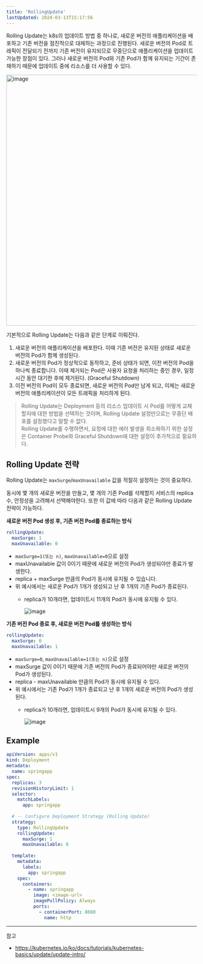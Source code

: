 ```yaml
---
title: 'RollingUpdate'
lastUpdated: 2024-03-13T15:17:56
---
```


Rolling Update는 k8s의 업데이트 방법 중 하나로, 새로운 버전의 애플리케이션을 배포하고 기존 버전을 점진적으로 대체하는 과정으로 진행된다. 새로운 버전의 Pod로 트래픽이 전달되기 전까지 기존 버전이 유지되므로 무중단으로 애플리케이션을 업데이트 가능한 장점이 있다. 그러나 새로운 버전의 Pod와 기존 Pod가 함께 유지되는 기간이 존재하기 때문에 업데이트 중에 리소스를 더 사용할 수 있다.

<img width="663" alt="image" src="https://github.com/rlaisqls/TIL/assets/81006587/dd30250f-37c5-48be-ac07-72e38b26d64c">

기본적으로 Rolling Update는 다음과 같은 단계로 이뤄진다.

1. 새로운 버전의 애플리케이션을 배포한다. 이때 기존 버전은 유지된 상태로 새로운 버전의 Pod가 함께 생성된다.
2. 새로운 버전의 Pod가 정상적으로 동작하고, 준비 상태가 되면, 이전 버전의 Pod을 하나씩 종료합니다. 이때 제거되는 Pod은 사용자 요청을 처리하는 중인 경우, 일정 시간 동안 대기한 후에 제거된다. (Graceful Shutdown)
3. 이전 버전의 Pod이 모두 종료되면, 새로운 버전의 Pod만 남게 되고, 이제는 새로운 버전의 애플리케이션이 모든 트래픽을 처리하게 된다.

> Rolling Update는 Deployment 등의 리소스 업데이트 시 Pod를 어떻게 교체할지에 대한 방법을 선택하는 것이며, Rolling Update 설정만으로는 무중단 배포를 설정했다고 말할 수 없다.<br/> Rolling Update를 수행하면서, 요청에 대한 에러 발생을 최소화하기 위한 설정은 Container Probe와 Graceful Shutdown에 대한 설정이 추가적으로 필요하다.

## Rolling Update 전략

Rolling Update는 `maxSurge`/`maxUnavailable` 값을 적절히 설정하는 것이 중요하다.

동시에 몇 개의 새로운 버전을 만들고, 몇 개의 기존 Pod를 삭제할지 서비스의 replica 수, 안정성을 고려해서 선택해야한다. 또한 이 값에 따라 다음과 같은 Rolling Update 전략이 가능하다.

**새로운 버전 Pod 생성 후, 기존 버전 Pod를 종료하는 방식**

```yaml
rollingUpdate:
  maxSurge: 1
  maxUnavailable: 0
```

- `maxSurge=1(또는 n)`, `maxUnavailable=0`으로 설정
- maxUnavailable 값이 0이기 때문에 새로운 버전의 Pod가 생성되야만 종료가 발생한다.
- replica + maxSurge 만큼의 Pod가 동시에 유지될 수 있습니다.
- 위 예시에서는 새로운 Pod가 1개가 생성되고 난 후 1개의 기존 Pod가 종료된다.
  - replica가 10개라면, 업데이트시 11개의 Pod가 동시에 유지될 수 있다.

    ![image](https://github.com/rlaisqls/TIL/assets/81006587/2fedf0ef-c578-4c65-bcdf-a5cfd9468d07)

**기존 버전 Pod 종료 후, 새로운 버전 Pod를 생성하는 방식**

```yaml
rollingUpdate:
  maxSurge: 0
  maxUnavailable: 1
```

- `maxSurge=0`, `maxUnavailable=1(또는 n)`으로 설정
- maxSurge 값이 0이기 때문에 기존 버전의 Pod가 종료되어야만 새로운 버전의 Pod가 생성된다.
- replica - maxUnavailable 만큼의 Pod가 동시에 유지될 수 있다.
- 위 예시에서는 기존 Pod가 1개가 종료되고 난 후 1개의 새로운 버전의 Pod가 생성된다.
  - replica가 10개라면, 업데이트시 9개의 Pod가 동시에 유지될 수 있다.

    ![image](https://github.com/rlaisqls/TIL/assets/81006587/6b7a09ca-f695-467b-9b81-54addcabe7fa)

## Example

```yaml
apiVersion: apps/v1
kind: Deployment
metadata:
  name: springapp
spec:
  replicas: 3
  revisionHistoryLimit: 1
  selector:
    matchLabels:
      app: springapp
 
  # -- Configure Deployment Strategy (Rolling Update)
  strategy:
    type: RollingUpdate
    rollingUpdate:
      maxSurge: 1
      maxUnavailable: 0
 
  template:
    metadata:
      labels:
        app: springapp
    spec:
      containers:
        - name: springapp
          image: <image-url>
          imagePullPolicy: Always
          ports:
            - containerPort: 8080
              name: http
```

---
참고
- https://kubernetes.io/ko/docs/tutorials/kubernetes-basics/update/update-intro/